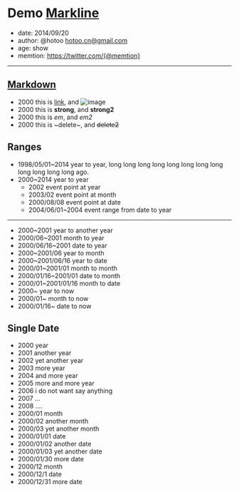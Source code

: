 
# Demo [Markline](https://github.com/hotoo/markline)

- date: 2014/09/20
- author: @hotoo <hotoo.cn@gmail.com>
- age: show
- memtion: https://twitter.com/{@memtion}

----

## [Markdown](https://github.com/hotoo/markline#markdown)

* 2000 this is [link](https://github.com/hotoo/markline), and ![image](https://avatars0.githubusercontent.com/u/143572?v=2&s=460)
* 2000 this is **strong**, and __strong2__
* 2000 this is *em*, and _em2_
* 2000 this is ~delete~, and ~~delete2~~

## Ranges

* 1998/05/01~2014 year to year, long long long long long long long long long long long long ago.
* 2000~2014 year to year
  - 2002 event point at year
  - 2003/02 event point at month
  - 2000/08/08 event point at date
  - 2004/06/01~2004 event range from date to year

----

* 2000~2001 year to another year
* 2000/06~2001 month to year
* 2000/06/16~2001 date to year
* 2000~2001/06 year to month
* 2000~2001/06/16 year to date
* 2000/01~2001/01 month to month
* 2000/01/16~2001/01 date to month
* 2000/01~2001/01/16 month to date
* 2000~ year to now
* 2000/01~ month to now
* 2000/01/16~ date to now

## Single Date

* 2000 year
* 2001 another year
* 2002 yet another year
* 2003 more year
* 2004 and more year
* 2005 more and more year
* 2006 i do not want say anything
* 2007 ...
* 2008 ....
* 2000/01 month
* 2000/02 another month
* 2000/03 yet another month
* 2000/01/01 date
* 2000/01/02 another date
* 2000/01/03 yet another date
* 2000/01/30 more date
* 2000/12 month
* 2000/12/1 date
* 2000/12/31 more date
